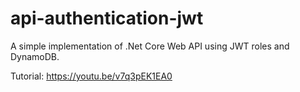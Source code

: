 # api-authentication-jwt

A simple implementation of .Net Core Web API using JWT roles and DynamoDB.

Tutorial:
https://youtu.be/v7q3pEK1EA0
